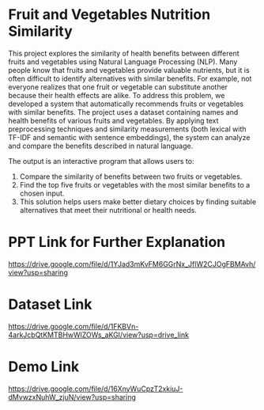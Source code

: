 # Fruit and Vegetables Nutrition Similarity
This project explores the similarity of health benefits between different fruits and vegetables using Natural Language Processing (NLP). Many people know that fruits and vegetables provide valuable nutrients, but it is often difficult to identify alternatives with similar benefits. For example, not everyone realizes that one fruit or vegetable can substitute another because their health effects are alike.
To address this problem, we developed a system that automatically recommends fruits or vegetables with similar benefits. The project uses a dataset containing names and health benefits of various fruits and vegetables. By applying text preprocessing techniques and similarity measurements (both lexical with TF-IDF and semantic with sentence embeddings), the system can analyze and compare the benefits described in natural language.

The output is an interactive program that allows users to:
1. Compare the similarity of benefits between two fruits or vegetables.
2. Find the top five fruits or vegetables with the most similar benefits to a chosen input.
3. This solution helps users make better dietary choices by finding suitable alternatives that meet their nutritional or health needs.

# PPT Link for Further Explanation
https://drive.google.com/file/d/1YJad3mKvFM6GGrNx_JflW2CJOgFBMAvh/view?usp=sharing

# Dataset Link
https://drive.google.com/file/d/1FKBVn-4arkJcbQtKMTBHwWlZOWs_aKGI/view?usp=drive_link

# Demo Link
https://drive.google.com/file/d/16XnyWuCpzT2xkiuJ-dMvwzxNuhW_zjuN/view?usp=sharing
